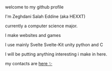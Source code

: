 welcome to my github profile

I'm Zeghdani Salah Eddine (aka HEXXT)

currently a computer science major.

I make websites and games

I use mainly Svelte Svelte-Kit unity python and C 

I will be putting anything interesting i make in here.

my contacts are <a href="https://9eed.github.io/"> here ✨</a>
